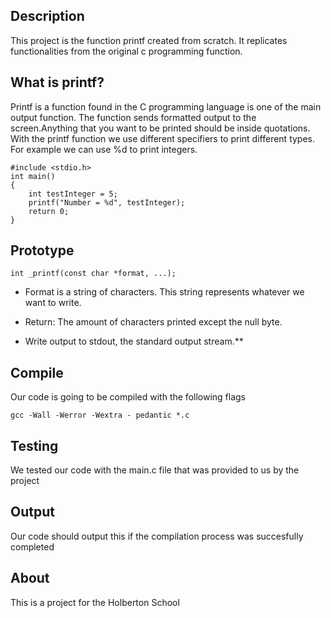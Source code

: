 
## Description
This project is the function printf created from scratch. It replicates functionalities from the original c programming function.

## What is printf?
Printf is a function found in the C programming language is one of the main output function. The function sends formatted output to the screen.Anything that you want to be printed should be inside quotations. With the printf function we use different specifiers to print different types. For example we can use %d to print integers.

```
#include <stdio.h>
int main()
{
    int testInteger = 5;
    printf("Number = %d", testInteger);
    return 0;
}
```

## Prototype
`int _printf(const char *format, ...);`

- Format is a string of characters. This string represents whatever we want to write.

- Return: The amount of characters printed except the null byte.

- Write output to stdout, the standard output stream.**

## Compile
Our code is going to be compiled with the following flags

`gcc -Wall -Werror -Wextra - pedantic *.c`

## Testing

We tested our code with the main.c file that was provided to us by the project

## Output
Our code should output this if the compilation process was succesfully completed

## About
This is a project for the Holberton School

